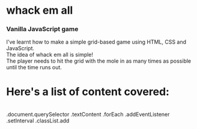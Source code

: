 # whack em all <br>
### Vanilla JavaScript game

I've learnt how to make a simple grid-based game using HTML, CSS and JavaScript. <br>
The idea of whack em all is simple!<br>
 The player needs to hit the grid with the mole in as many times as possible until the time runs out. 
 
 # Here's a list of content covered:
<br>
.document.querySelector
.textContent
.forEach
.addEventListener
.setInterval
.classList.add
